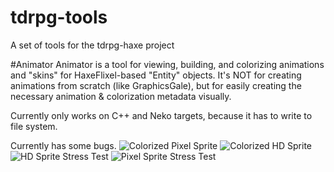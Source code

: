 tdrpg-tools
===========

A set of tools for the tdrpg-haxe project

#Animator
Animator is a tool for viewing, building, and colorizing animations and "skins" for HaxeFlixel-based "Entity" objects.
It's NOT for creating animations from scratch (like GraphicsGale), but for easily creating the necessary animation & colorization metadata visually.

Currently only works on C++ and Neko targets, because it has to write to file system.

Currently has some bugs.
![Colorized Pixel Sprite](https://raw.github.com/larsiusprime/tdrpg-tools/master/Animator/screenshot_0.png)
![Colorized HD Sprite](https://raw.github.com/larsiusprime/tdrpg-tools/master/Animator/screenshot_1.png)
![HD Sprite Stress Test](https://raw.github.com/larsiusprime/tdrpg-tools/master/Animator/screenshot_2.png)
![Pixel Sprite Stress Test](https://raw.github.com/larsiusprime/tdrpg-tools/master/Animator/screenshot_3.png)